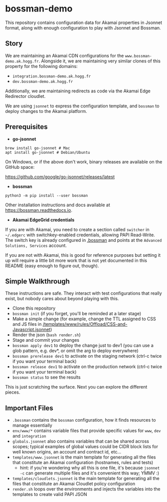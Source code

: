 # bossman-demo

This repository contains configuration data for Akamai properties in Jsonnet format, along with enough configuration to play with Jsonnet and Bossman.

## Story

We are maintaining an Akamai CDN configurations for the `www.bossman-demo.ak.hogg.fr`.
Alongside it, we are maintaining very similar clones of this property for the following domains:

* `integration.bossman-demo.ak.hogg.fr`
* `dev.bossman-demo.ak.hogg.fr`

Additionally, we are maintaining redirects as code via the Akamai Edge Redirector cloudlet.

We are using `jsonnet` to express the configuration template, and `bossman` to deploy changes to the Akamai platform.

## Prerequisites

* **go-jsonnet**

```
brew install go-jsonnet # Mac
apt install go-jsonnet # Debian/Ubuntu
```

On Windows, or if the above don't work, binary releases are available on the GitHub space:

https://github.com/google/go-jsonnet/releases/latest

* **bossman**

```
python3 -m pip install --user bossman
```

Other installation instructions and docs available at https://bossman.readthedocs.io.

* **Akamai EdgeGrid credentials**

If you are with Akamai, you need to create a section called `switcher` in `~/.edgerc` with switchkey-enabled credentials, allowing PAPI Read-Write.
The switch key is already configured in [.bossman](.bossman) and points at the `Advanced Solutions, Services` account.

If you are not with Akamai, this is good for reference purposes but setting it up will require a little bit more work that is not yet documented in this README
(easy enough to figure out, though).

## Simple Walkthrough

These instructions are safe. They interact with test configurations that really exist, but nobody cares about beyond playing with this.

* Clone this repository
* `bossman init` (if you forget, you'll be reminded at a later stage)
* Make a simple change (for example, change the TTL assigned to CSS and JS files in [/templates/www/rules/Offload/CSS-and-Javascript.jsonnet](/templates/www/rules/Offload/CSS-and-Javascript.jsonnet))
* Render the json (`bash render.sh`)
* Stage and commit your changes
* `bossman apply dev1` to deploy the change just to dev1 (you can use a glob pattern, e.g. dev\*, or omit the arg to deploy everywhere)
* `bossman prerelease dev1` to activate on the staging network (ctrl-c twice if you want your terminal back)
* `bossman release dev1` to activate on the production network (ctrl-c twice if you want your terminal back)
* `bossman status` to see the results

This is just scratching the surface. Next you can explore the different pieces.

## Important Files

* `.bossman` contains the `bossman` configuration, how it finds resources to manage essentially
* `env/www/*` contains variable files that provide specific values for `www`, `dev` and `integration`
* `globals.jsonnet` also contains variables that can be shared across scopes; typical examples of global values could be CIDR block lists for well known origins,
  an account and contract id, etc...
* `templates/www.jsonnet` is the main template for generating all the files that constitute an Akamai configuration (hostnames, rules and tests)
  * hint: if you're wondering why all this is one file, it's because `jsonnet -c` can generate multiple files and it's convenient this way; YMMV :)
* `templates/cloudlets.jsonnet` is the main template for generating all the files that constitute an Akamai Cloudlet policy configuration
* `render.sh` loops over the environments and injects the variables into the templates to create valid PAPI JSON

